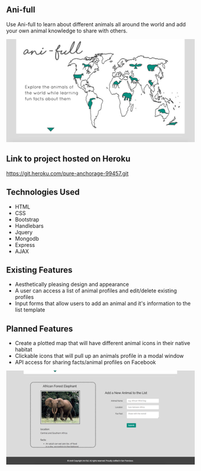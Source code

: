 ## Ani-full
Use Ani-full to learn about different animals all around the world and add your own
animal knowledge to share with others.

![Alt Text](https://github.com/Srhbnnstr/project-1/blob/master/Screenshot.png "screenshot")

## Link to project hosted on Heroku
https://git.heroku.com/pure-anchorage-99457.git

## Technologies Used

* HTML
* CSS
* Bootstrap
* Handlebars
* Jquery
* Mongodb
* Express
* AJAX

## Existing Features

* Aesthetically pleasing design and appearance
* A user can access a list of animal profiles and edit/delete existing profiles
* Input forms that allow users to add an animal and it's information to the list template

## Planned Features

* Create a plotted map that will have different animal icons in their native habitat
* Clickable icons that will pull up an animals profile in a modal window
* API access for sharing facts/animal profiles on Facebook

![Alt Text](https://github.com/Srhbnnstr/project-1/blob/master/app.jpg "screenshot2")

